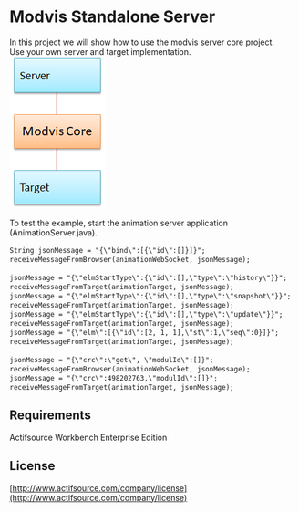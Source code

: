 # Modvis Standalone Server
In this project we will show how to use the modvis server core project.  
Use your own server and target implementation.  
![Core](images/modviscore.png)

To test the example, start the animation server application (AnimationServer.java).

```
String jsonMessage = "{\"bind\":[{\"id\":[]}]}";
receiveMessageFromBrowser(animationWebSocket, jsonMessage);
    
jsonMessage = "{\"elmStartType\":{\"id\":[],\"type\":\"history\"}}";
receiveMessageFromTarget(animationTarget, jsonMessage);
jsonMessage = "{\"elmStartType\":{\"id\":[],\"type\":\"snapshot\"}}";
receiveMessageFromTarget(animationTarget, jsonMessage);
jsonMessage = "{\"elmStartType\":{\"id\":[],\"type\":\"update\"}}";
receiveMessageFromTarget(animationTarget, jsonMessage);
jsonMessage = "{\"elm\":[{\"id\":[2, 1, 1],\"st\":1,\"seq\":0}]}";
receiveMessageFromTarget(animationTarget, jsonMessage);

jsonMessage = "{\"crc\":\"get\", \"modulId\":[]}";
receiveMessageFromBrowser(animationWebSocket, jsonMessage);  
jsonMessage = "{\"crc\":498202763,\"modulId\":[]}";
receiveMessageFromTarget(animationTarget, jsonMessage);
```

## Requirements
Actifsource  Workbench Enterprise Edition

## License
[http://www.actifsource.com/company/license](http://www.actifsource.com/company/license)
